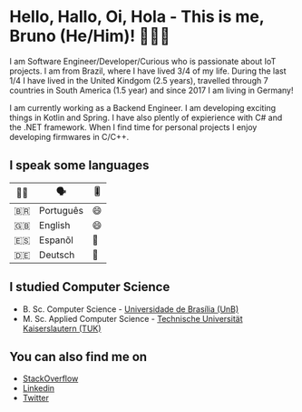 # Hello, Hallo, Oi, Hola - This is me, Bruno (He/Him)! 👨🏾‍💻

I am Software Engineer/Developer/Curious who is passionate about IoT projects. I am from Brazil, where I have lived 3/4 of my life. During the last 1/4 I have lived in the United Kindgom (2.5 years), travelled through 7 countries in South America (1.5 year) and since 2017 I am living in Germany!
 
I am currently working as a Backend Engineer. I am developing exciting things in Kotlin and Spring. I have also plently of expierience with C# and the .NET framework. When I find time for personal projects I enjoy developing firmwares in C/C++. 

## I speak some languages
|🏳️‍🌈| 🗣️  |  🎚️ | 
|---|---|---|
|🇧🇷| Português | 😄 |
|🇬🇧| English | 😄 |
|🇪🇸| Espanõl | 🙂 | 
|🇩🇪| Deutsch | 🤨 | 


## I studied Computer Science
- B. Sc. Computer Science - [Universidade de Brasília (UnB)](http://www.unb.br)
- M. Sc. Applied Computer Science - [Technische Universität Kaiserslautern (TUK)](https://www.uni-kl.de)

## You can also find me on
- [StackOverflow](https://stackoverflow.com/users/1842580/bruno-pessanha)
- [Linkedin](https://www.linkedin.com/in/brunopessanha/)
- [Twitter](https://twitter.com/Brun0Pessanha)

<!--
**brunopessanha/brunopessanha** is a ✨ _special_ ✨ repository because its `README.md` (this file) appears on your GitHub profile.

Here are some ideas to get you started:

- 🔭 I’m currently working on ...
- 🌱 I’m currently learning ...
- 👯 I’m looking to collaborate on ...
- 🤔 I’m looking for help with ...
- 💬 Ask me about ...
- 📫 How to reach me: ...
- 😄 Pronouns: ...
- ⚡ Fun fact: ...
-->
